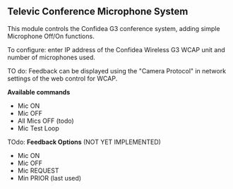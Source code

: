 ## Televic Conference Microphone System

This module controls the Confidea G3 conference system, adding simple Microphone Off/On functions.

To configure: enter IP address of the Confidea Wireless G3 WCAP unit and number of microphones used.

TO do: Feedback can be displayed using the "Camera Protocol" in network settings of the web control for WCAP.

**Available commands**

* Mic ON
* Mic OFF
* All Mics OFF  (todo)
* Mic Test Loop


TOdo: **Feedback Options**  (NOT YET IMPLEMENTED)

* Mic ON
* Mic OFF
* Mic REQUEST
* Min PRIOR (last used)
